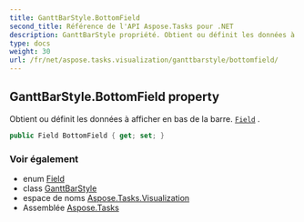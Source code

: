 ```yaml
---
title: GanttBarStyle.BottomField
second_title: Référence de l'API Aspose.Tasks pour .NET
description: GanttBarStyle propriété. Obtient ou définit les données à afficher en bas de la barre. Field .
type: docs
weight: 30
url: /fr/net/aspose.tasks.visualization/ganttbarstyle/bottomfield/
---
```

## GanttBarStyle.BottomField property

Obtient ou définit les données à afficher en bas de la barre. [`Field`](../../../aspose.tasks/field/) .

```csharp
public Field BottomField { get; set; }
```

### Voir également

* enum [Field](../../../aspose.tasks/field/)
* class [GanttBarStyle](../)
* espace de noms [Aspose.Tasks.Visualization](../../ganttbarstyle/)
* Assemblée [Aspose.Tasks](../../../)


